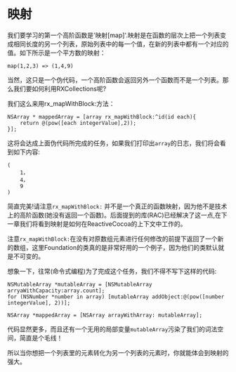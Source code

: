 # 映射
我们要学习的第一个高阶函数是'映射[map]'.映射是在函数的层次上把一个列表变成相同长度的另一个列表，原始列表中的每一个值，在新的列表中都有一个对应的值。如下所示是一个平方数的映射：
```
map(1,2,3) => (1,4,9)
```
当然，这只是一个伪代码，一个高阶函数会返回另外一个函数而不是一个列表。那么我们要如何利用RXCollections呢?

我们这么来用rx_mapWithBlock:方法：
```
NSArray * mappedArray = [array rx_mapWithBlock:^id(id each){
    return @(pow([each integerValue],2));
}];
```
这将会达成上面伪代码所完成的任务，如果我们打印出`array`的日志，我们将会看到如下内容:
```
(
    1，
    4，
    9
)
```
简直完美!请注意`rx_mapWithBlock:` 并不是一个真正的函数映射，因为他不是技术上的高阶函数(她没有返回一个函数)。后面提到的库(RAC)已经解决了这一点,在下一章我们将看到映射是如何在ReactiveCocoa的上下文中工作的。

注意`rx_mapWithBlock:`在没有对原数组元素进行任何修改的前提下返回了一个新的数组，这里Foundation的类真的是非常好用的一个例子，因为他们的类默认就是不可变的。

想象一下，往常(命令式编程)为了完成这个任务，我们不得不写下这样的代码:
```
NSMutableArray *mutableArray = [NSMutableArray arryaWithCapacity:array.count];
for (NSNumber *number in array) [mutableArray addObject:@(pow([number integerValue], 2))];

NSArray *mappedArray = [NSArray arrayWithArray: mutableArray];

```
代码显然更多，而且还有一个无用的局部变量`mutableArray`污染了我们的词法空间，简直是个毛线！

所以当你想把一个列表里的元素转化为另一个列表的元素时，你就能体会到映射的强大。
